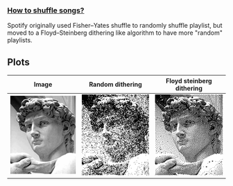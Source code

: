 ### [ How to shuffle songs? ](https://engineering.atspotify.com/2014/02/how-to-shuffle-songs/)

Spotify originally used Fisher–Yates shuffle to randomly shuffle playlist, but moved to a Floyd–Steinberg dithering like algorithm to have more "random" playlists.

## Plots

|            Image             |          Random    dithering       |     Floyd steinberg dithering      |
| :--------------------------: | :-----------------------: | :--------------------------------: |
| ![](./michelangelodavid.png) | ![](random_dithering.png) | ![](floyd_steinberg_dithering.png) |


